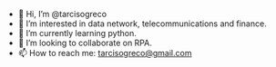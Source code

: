 - 👋 Hi, I’m @tarcisogreco
- 👀 I’m interested in data network, telecommunications and finance.
- 🌱 I’m currently learning python.
- 💞️ I’m looking to collaborate on RPA.
- 📫 How to reach me: tarcisogreco@gmail.com

<!---
tarcisogreco/tarcisogreco is a ✨ special ✨ repository because its `README.md` (this file) appears on your GitHub profile.
You can click the Preview link to take a look at your changes.
--->
